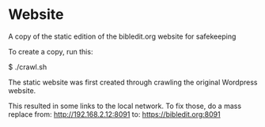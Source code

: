 # Website

A copy of the static edition of the bibledit.org website for safekeeping

To create a copy, run this:

$ ./crawl.sh

The static website was first created through crawling the original Wordpress website.

This resulted in some links to the local network.
To fix those, do a mass replace from: 
http://192.168.2.12:8091
to:
https://bibledit.org:8091
